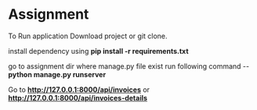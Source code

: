 # Assignment
To Run application Download project or git clone.


install dependency using **pip install -r requirements.txt**

go to assignment dir where manage.py file exist run following command -- **python manage.py runserver**

Go to **http://127.0.0.1:8000/api/invoices** or **http://127.0.0.1:8000/api/invoices-details**


